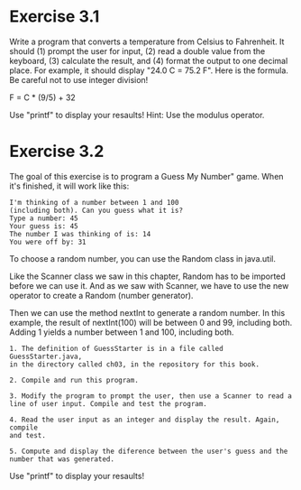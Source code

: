 # Exercise 3.1

Write a program that converts a temperature from Celsius to
Fahrenheit. It should (1) prompt the user for input, (2) read a double value
from the keyboard, (3) calculate the result, and (4) format the output to one
decimal place. For example, it should display "24.0 C = 75.2 F".
Here is the formula. Be careful not to use integer division!

F = C * (9/5) + 32

Use "printf" to display your resaults!
Hint: Use the modulus operator.

# Exercise 3.2

The goal of this exercise is to program a Guess My Number"
game. When it's finished, it will work like this:

	I'm thinking of a number between 1 and 100
	(including both). Can you guess what it is?
	Type a number: 45
	Your guess is: 45
	The number I was thinking of is: 14
	You were off by: 31

To choose a random number, you can use the Random class in java.util.

Like the Scanner class we saw in this chapter, Random has to be imported
before we can use it. And as we saw with Scanner, we have to use the new
operator to create a Random (number generator).

Then we can use the method nextInt to generate a random number. In this
example, the result of nextInt(100) will be between 0 and 99, including both.
Adding 1 yields a number between 1 and 100, including both.

	1. The definition of GuessStarter is in a file called GuessStarter.java,
	in the directory called ch03, in the repository for this book.

	2. Compile and run this program.

	3. Modify the program to prompt the user, then use a Scanner to read a
	line of user input. Compile and test the program.

	4. Read the user input as an integer and display the result. Again, compile
	and test.

	5. Compute and display the diference between the user's guess and the
	number that was generated.

Use "printf" to display your resaults!
